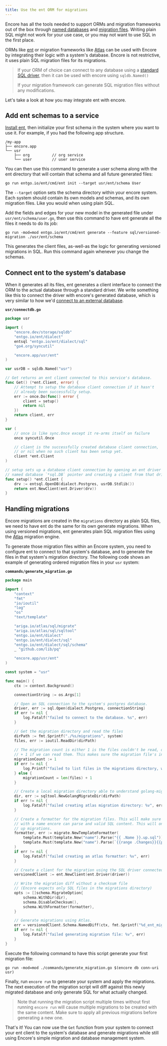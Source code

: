 ```yaml
---
title: Use the ent ORM for migrations
---
```


Encore has all the tools needed to support ORMs and migration frameworks out of the box through
[named databases](/docs/how-to/share-db-between-services) and 
[migration files](/docs/develop/databases#defining-a-database-schema). Writing plain SQL might
not work for your use case, or you may not want to use SQL in the first place. 

ORMs like [ent](https://entgo.io/) or migration frameworks like [Atlas](https://atlasgo.io/) can
be used with Encore by integrating their logic with a system's database. Encore is not restrictive,
it uses plain SQL migration files for its migrations. 

> If your ORM of choice can connect to any database using a 
> [standard SQL driver](https://github.com/lib/pq), then it can be used with encore 
> using `sqldb.Named()`
> 
> If your migration framework can generate SQL migration files without any modifications.

Let's take a look at how you may integrate ent with encore.

## Add ent schemas to a service
[Install ent](https://entgo.io/docs/getting-started#installation), then initialize your first
schema in the system where you want to use it. For example, if you had the following app structure.

```
/my-app
├── encore.app
└── usr
    ├── org          // org service
    └── user         // user service
```

You can then use this command to generate a user schema along with the ent directory that will contain
that schema and all future generated files:

```
go run entgo.io/ent/cmd/ent init --target usr/ent/schema User
```

The `--target` option sets the schema directory within your encore system. Each system
should contain its own models and schemas, and its own migration files. Like you would when using
plain SQL.

Add the fields and edges for your new model in the generated file under `usr/ent/schema/user.go`,
then use this command to have ent generate all the files it needs to do its job:

```
go run -mod=mod entgo.io/ent/cmd/ent generate --feature sql/versioned-migration ./usr/ent/schema
```

This generates the client files, as-well-as the logic for generating versioned migrations in SQL. Run
this command again whenever you change the schemas.

## Connect ent to the system's database
When it generates all its files, ent generates a client interface to connect the ORM to the actual
database through a standard driver. We write something like this to connect the driver with encore's generated
database, which is very similar to how we'd [connect to an external database](/docs/how-to/connect-existing-db).

**`usr/connectdb.go`**

```go
package usr

import (
	"encore.dev/storage/sqldb"
	"entgo.io/ent/dialect"
	entsql "entgo.io/ent/dialect/sql"
	"go4.org/syncutil"

	"encore.app/usr/ent"
)

var usrDB = sqldb.Named("usr")

// Get returns an ent client connected to this service's database.
func Get() (*ent.Client, error) {
	// Attempt to setup the database client connection if it hasn't
	// already been successfully setup.
	err := once.Do(func() error {
		client = setup()
		return nil
	})
	return client, err
}

var (
	// once is like sync.Once except it re-arms itself on failure
	once syncutil.Once

	// client is the successfully created database client connection,
	// or nil when no such client has been setup yet.
	client *ent.Client
)

// setup sets up a database client connection by opening an ent driver using the
// named database `*sql.DB` pointer and creating a client from that driver.
func setup() *ent.Client {
	drv := entsql.OpenDB(dialect.Postgres, usrDB.Stdlib())
	return ent.NewClient(ent.Driver(drv))
}
```

## Handling migrations
Encore migrations are created in the `migrations` directory as plain SQL files, we need to have ent do the same
for its own generate migrations. When using versioned migrations, ent generates plain SQL migration files using the 
[Atlas](https://atlasgo.io/) migration engine. 

To generate those migration files within an Encore system, you need to configure ent to connect to that system's
database, and to generate the files in that system's migration directory. The following code shows
an example of generating ordered migration files in your `usr` system:

**`commands/generate_migration.go`**

```go
package main

import (
	"context"
	"fmt"
	"io/ioutil"
	"log"
	"os"
	"text/template"

	"ariga.io/atlas/sql/migrate"
	"ariga.io/atlas/sql/sqltool"
	"entgo.io/ent/dialect"
	"entgo.io/ent/dialect/sql"
	"entgo.io/ent/dialect/sql/schema"
	_ "github.com/lib/pq"

	"encore.app/usr/ent"
)

const system = "usr"

func main() {
	ctx := context.Background()

	connectionString := os.Args[1]

	// Open an SQL connection to the system's postgres database.
	driver, err := sql.Open(dialect.Postgres, connectionString)
	if err != nil {
		log.Fatalf("failed to connect to the database. %s", err)
	}

	// Get the migration directory and read the files
	dirPath := fmt.Sprintf("./%s/migrations", system)
	files, err := ioutil.ReadDir(dirPath)
	
	// The migration count is either 1 is the files couldn't be read, or the number of files
	// + 1 if we can read them. This makes sure the migration file's index is always incremented.
	migrationCount := 1
	if err != nil {
		log.Printf("failed to list files in the migrations directory, will generate the count as 1. %s", err)
	} else {
		migrationCount = len(files) + 1
	}

	// Create a local migration directory able to understand golang-migrate migration files for replay.
	dir, err := sqltool.NewGolangMigrateDir(dirPath)
	if err != nil {
		log.Fatalf("failed creating atlas migration directory: %v", err)
	}

	// Create a formatter for the migration files. This will make sure they generate
	// with a name encore can parse and valid SQL content. This will only generate the
	// up migrations.
	formatter, err := migrate.NewTemplateFormatter(
		template.Must(template.New("name").Parse("{{ .Name }}.up.sql")),
		template.Must(template.New("name").Parse(`{{range .Changes}}{{print .Cmd}};{{ println }}{{end}}`)),
	)
	if err != nil {
		log.Fatalf("failed creating an atlas formatter: %v", err)
	}

	// Create a client for the migration using the SQL driver connected to the system's database
	versionedClient := ent.NewClient(ent.Driver(driver))

	// Write the migration diff without a checksum file
	// (Encore expects only SQL files in the migrations directory)
	opts := []schema.MigrateOption{
		schema.WithDir(dir),
		schema.DisableChecksum(),
		schema.WithFormatter(formatter),
	}

	// Generate migrations using Atlas.
	err = versionedClient.Schema.NamedDiff(ctx, fmt.Sprintf("%d_ent_migration", migrationCount), opts...)
	if err != nil {
		log.Fatalf("failed generating migration file: %v", err)
	}
}
```

Execute the following command to have this script generate your first migration file:

```
go run -mod=mod ./commands/generate_migration.go $(encore db conn-uri usr)
```

Finally, run `encore run` to generate your system and apply the migrations. The next execution
of the migration script will diff against this newly migrated database and only generate SQL
for what actually changed.

> Note that running the migration script multiple times without first running `encore run`
> will cause multiple migrations to be created with the same content. Make sure to apply
> all previous migrations before generating a new one.

That's it! You can now use the `Get` function from your system to connect your ent client
to the system's database and generate migrations while still using Encore's simple migration
and database management system.
